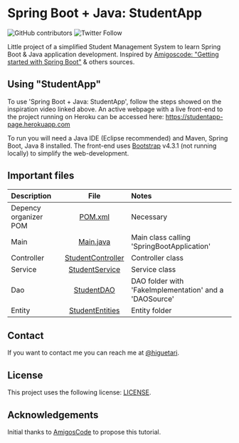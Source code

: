 # Spring Boot + Java: StudentApp

![GitHub contributors](https://img.shields.io/github/contributors/thiagojacinto/spring-boot-java-StudentApp)
![Twitter Follow](https://img.shields.io/twitter/follow/higuetari?style=social)

Little project of a simplified Student Management System to learn Spring Boot &amp; Java application development. Inspired by [Amigoscode: "Getting started with Spring Boot"](https://youtu.be/Ke7Tr4RgRTs) & others sources.

## Using "StudentApp"

To use 'Spring Boot + Java: StudentApp', follow the steps showed on the inspiration video linked above. An active webpage with a live front-end to the project running on Heroku can be accessed here: https://studentapp-page.herokuapp.com

To run you will need a Java IDE (Eclipse recommended) and Maven, Spring Boot, Java 8 installed. The front-end uses [Bootstrap](https://getbootstrap.com/docs/4.3/components/) v4.3.1 (not running locally) to simplify the web-development.

## Important files

|Description | File | Notes|
|:------------|:-----:|:-----|
|Depency organizer POM | [POM.xml](/pom.xml) |Necessary|
|Main | [Main.java](/src/main.com.project.studentApp/Main.java) | Main class calling 'SpringBootApplication' |
|Controller | [StudentController](/src/main.com.project.studentApp/controller) | Controller class|
|Service | [StudentService](/src/main.com.project.studentApp/service) | Service class |
|Dao | [StudentDAO](/src/main.com.project.studentApp/dao) | DAO folder with 'FakeImplementation' and a 'DAOSource'|
|Entity | [StudentEntities](/src/main.com.project.studentApp/entity) | Entity folder|

## Contact 

If you want to contact me you can reach me at [@higuetari](https://twitter.com/higuetari).

## License 

This project uses the following license: [LICENSE](<link>).

## Acknowledgements

Initial thanks to [AmigosCode](https://github.com/amigoscode) to propose this tutorial. 
